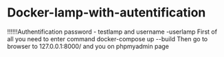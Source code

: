 # Docker-lamp-with-autentification
!!!!!!Authentification password - testlamp and username -userlamp 
First of all you need to enter command docker-compose up --build
Then go to browser to 127.0.0.1:8000/ and you on phpmyadmin page
